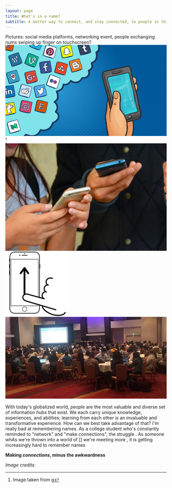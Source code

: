 ```yaml
---
layout: page
title: What's in a name?
subtitle: A better way to connect, and stay connected, to people in this digital age
---
```

Pictures: social media platforms,  networking event, people exchanging nums swiping up finger on touchscreen?
![Social Media](/img/socialmedia.jpg)[^Figure 1]
![People exchanging contact info](/img/exchangenums.jpeg)
![Swipe up on phone](/img/swipeup.png)
![Tapia conference](/img/tapia.jpg)

With today's globalized world, _people_ are the most valuable and diverse set of information hubs that exist. We each carry unique knowledge, experiences, and abilities; learning from each other is an invaluable and transformative experience. How can we best take advantage of that? I'm really bad at remembering names. As a college student who's constantly reminded to "network" and "make connections", the struggle .
  As someone whAs we're thrown into a world of [] we're meeting more , it is getting increasingly hard to remember names

**Making _connections_, minus the awkwardness**

_Image credits:_
[^Figure 1]: Image taken from g
